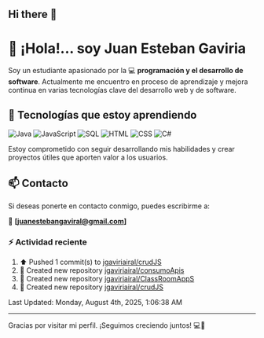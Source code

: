 ## Hi there 👋

# 👋 ¡Hola!... soy Juan Esteban Gaviria 

Soy un estudiante apasionado por la 
:computer: **programación y el desarrollo de software**. 
Actualmente me encuentro en proceso de aprendizaje y mejora continua en varias tecnologías clave del desarrollo web y de software.

## 🚀 Tecnologías que estoy aprendiendo

<p align="left">
  <img src="https://img.shields.io/badge/Java-007396?style=for-the-badge&logo=java&logoColor=white" alt="Java" />
  <img src="https://img.shields.io/badge/JavaScript-F7DF1E?style=for-the-badge&logo=javascript&logoColor=black" alt="JavaScript" />
  <img src="https://img.shields.io/badge/SQL-4479A1?style=for-the-badge&logo=postgresql&logoColor=white" alt="SQL" />
  <img src="https://img.shields.io/badge/HTML5-E34F26?style=for-the-badge&logo=html5&logoColor=white" alt="HTML" />
  <img src="https://img.shields.io/badge/CSS3-1572B6?style=for-the-badge&logo=css3&logoColor=white" alt="CSS" />
  <img src="https://img.shields.io/badge/C%23-239120?style=for-the-badge&logo=c-sharp&logoColor=white" alt="C#" />
</p>

Estoy comprometido con seguir desarrollando mis habilidades y crear proyectos útiles que aporten valor a los usuarios.

## 📫 Contacto

Si deseas ponerte en contacto conmigo, puedes escribirme a:

📧 **[juanestebangaviral@gmail.com]**


### :zap: Actividad reciente
<!--RECENT_ACTIVITY:start-->
1. ⬆️ Pushed 1 commit(s) to [jgaviriairal/crudJS](https://github.com/jgaviriairal/crudJS)<br>
2. 📔 Created new repository [jgaviriairal/consumoApis](https://github.com/jgaviriairal/consumoApis)<br>
3. 📔 Created new repository [jgaviriairal/ClassRoomAppS](https://github.com/jgaviriairal/ClassRoomAppS)<br>
4. 📔 Created new repository [jgaviriairal/crudJS](https://github.com/jgaviriairal/crudJS)<br>
<!--RECENT_ACTIVITY:end-->

<!--RECENT_ACTIVITY:last_update-->
Last Updated: Monday, August 4th, 2025, 1:06:38 AM
<!--RECENT_ACTIVITY:last_update_end-->

---

Gracias por visitar mi perfil. ¡Seguimos creciendo juntos! 💻🌱
